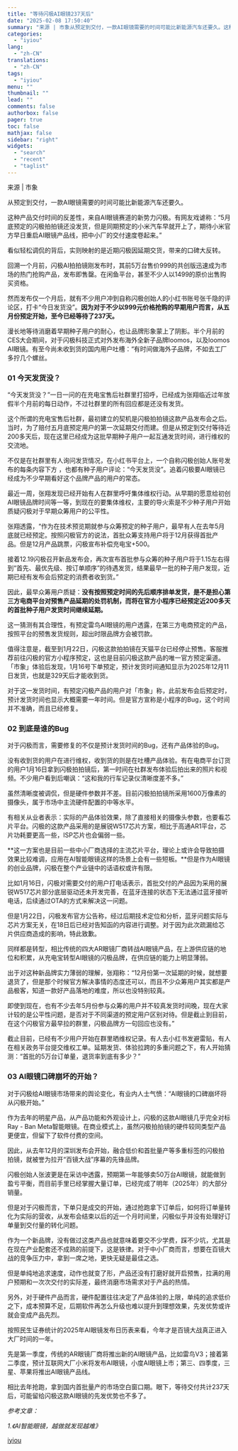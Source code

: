 ```yaml
---
title: "等待闪极AI眼镜237天后"
date: "2025-02-08 17:50:40"
summary: "来源 | 市象从预定到交付，一款AI眼镜需要的时间可能比新能源汽车还要久。这种产品交付时间的反差性，..."
categories:
  - "iyiou"
lang:
  - "zh-CN"
translations:
  - "zh-CN"
tags:
  - "iyiou"
menu: ""
thumbnail: ""
lead: ""
comments: false
authorbox: false
pager: true
toc: false
mathjax: false
sidebar: "right"
widgets:
  - "search"
  - "recent"
  - "taglist"
---
```


来源 | 市象

从预定到交付，一款AI眼镜需要的时间可能比新能源汽车还要久。

这种产品交付时间的反差性，来自AI眼镜赛道的新势力闪极。有网友戏谑称：“5月底预定的闪极拍拍镜还没发货，但是同期预定的小米汽车早就开上了，期待小米官方早日重启AI眼镜产品线，把中小厂的交付速度卷起来。”

看似轻松调侃的背后，实则映射的是近期闪极因延期交货，带来的口碑大反转。

回溯一个月前，闪极AI拍拍镜刚发布时，其前5万台售价999的共创版迅速成为市场的热门抢购产品，发布即售罄。在闲鱼平台，甚至不少人以1499的原价出售购买资格。

然而发布仅一个月后，就有不少用户冲到自称闪极创始人的小红书账号张千隐的评论区，打卡“今日发货没”。**因为对于不少以999元价格抢购的早期用户而言，从五月份预定开始，至今已经等待了237天。**

漫长地等待消磨着早期种子用户的耐心，也让品牌形象蒙上了阴影。半个月前的CES大会期间，对于闪极科技正式对外发布海外全新子品牌loomos，以及loomos AI眼镜。有至今尚未收到货的国内用户吐槽：“有时间做海外子品牌，不如去工厂多拧几个螺丝。

### **01 今天发货没？**

“今天发货没？”一日一问的在充电宝售后社群里打招呼，已经成为张翔临近过年放假半个月前的每日动作，不过社群里的所有回应都是还没有发货。

这个所谓的充电宝售后社群，最初建立的契机是闪极拍拍镜这款产品发布会之后。当时，为了赔付五月底预定用户的第一次延期交付而建。但是从预定到交付等待近200多天后，现在这里已经成为这批早期种子用户一起互通发货时间，进行维权的交流地。

不仅是在社群里有人询问发货情况，在小红书平台上，一个自称闪极创始人账号发布的每条内容下方 ，也都有种子用户评论：“今天发货没”。追着闪极要AI眼镜已经成为不少早期看好这个品牌产品的用户的常态。

最近一周，张翔发现已经开始有人在群里呼吁集体维权行动。从早期的愿意给初创AI眼镜品牌时间等一等，到现在的要集体维权，主要的导火索是不少种子用户开始质疑闪极对于早期众筹用户的公平性。

张翔透露，“作为在技术预览期就参与众筹预定的种子用户，最早有人在去年5月底就已经预定。按照闪极官方的说法，首批众筹支持用户将于12月获得首批产品。但是12月产品跳票，闪极宣布补偿充电宝+500。

接着12.19闪极召开新品发布会，再次宣布首批参与众筹的种子用户将于1.15左右得到“首先、最优先级、按订单顺序”的待遇发货，结果最早一批的种子用户发现，近期已经有发布会后预定的消费者收到货。”

因此，最早众筹用户质疑：**没有按照预定时间的先后顺序排单发货，是不是担心第三方电商平台对预售产品延期的处罚机制，而将在官方小程序已经预定近200多天的首批种子用户发货时间继续延期。**

这一猜测有其合理性，有预定雷鸟AI眼镜的用户透露，在第三方电商预定的产品，按照平台的预售发货规则，超出时限品牌方会被罚款。

值得注意是，截至到1月22日，闪极这款拍拍镜在天猫平台已经停止预售。客服推荐前往闪极的官方小程序预定，这也是目前闪极这款产品的唯一官方预定渠道。「市象」体验后发现，1月16号下单预定，预计发货时间通知显示为2025年12月11日发货，也就是329天后才能收到货。

对于这一发货时间，有预定闪极产品的用户对「市象」称，此前发布会后预定时，预计发货时间也显示大概需要一年时间。但是官方宣称是小程序的Bug，这个时间并不准确，而且已经修复。

### **02 到底是谁的Bug**

对于闪极而言，需要修复的不仅是预计发货时间的Bug，还有产品体验的Bug。

没有收到货的用户在进行维权，收到货的则是在吐槽产品体验。有在电商平台订货的用户1月16日拿到闪极拍拍镜后，第一时间在社群发布体验后拍出来的照片和视频。不少用户看到后嘲讽：“这和我的行车记录仪清晰度差不多。”

虽然清晰度被调侃，但是硬件参数并不差。目前闪极拍拍镜所采用1600万像素的摄像头，属于市场中主流硬件配置的中等水平。

有相关从业者表示：实际的产品体验效果，除了直接相关的摄像头参数，也要看芯片平台。闪极的这款产品采用的是展锐W517芯片方案，相比于高通AR1平台，芯片功耗要更高一些，ISP芯片也会偏弱一些。

**这一方案也是目前一些中小厂商选择的主流芯片平台，理论上或许会导致拍摄效果比较难调，应用在AI智能眼镜这样的场景上会有一些短板。**但是作为AI眼镜的创业品牌，闪极在整个产业链中的话语权或许有限。

比如1月16日，闪极对需要交付的用户打电话表示，首批交付的产品因为采用的展锐W517芯片部分底层驱动还未开发完善，在蓝牙连接的状态下无法通过蓝牙接听电话，后续通过OTA的方式来解决这一问题。

但是1月22日，闪极发布官方公告称，经过后期技术定位和分析，蓝牙问题实际与芯片方案无关，在18日后已经对告知函的内容进行调整。对于因为此次疏漏给芯片供应商造成的影响，特此致歉。

同样都是转型，相比传统的四大AR眼镜厂商转战AI眼镜产品，在上游供应链的地位和积累，从充电宝转型AI眼镜的闪极品牌，在供应链的能力上明显薄弱。

出于对这种新品牌实力薄弱的理解，张翔称：“12月份第一次延期的时候，就想要退货了，但是那个时候官方解决事情的态度还可以，而且不少众筹用户其实都是产品极客，知道一款好产品落地的难度，所以也没特别较真。

即使到现在，也有不少去年5月份参与众筹的用户并不较真发货时间晚，现在大家计较的是公平性问题，是否对于不同渠道的预定用户区别对待。但是截止到目前，在这个闪极官方最早拉的群里，闪极品牌方一句回应也没有。”

截止目前，已经有不少用户开始在群里晒维权记录。有人去小红书发避雷贴，有人在相关政务平台提交维权工单。延期发货、体验拉跨的多重问题之下，有人开始猜测：“首批的5万台订单量，退货率到底有多少？”

### **03 AI眼镜口碑崩坏的开始？**

对于闪极给AI眼镜市场带来的舆论变化，有业内人士气愤：“AI眼镜的口碑崩坏将从闪极开始。”

作为去年的明星产品，从产品功能和外观设计上，闪极的这款AI眼镜几乎完全对标Ray - Ban Meta智能眼镜。在商业模式上，虽然闪极拍拍镜的硬件较同类型产品更便宜，但留下了软件付费的空间。

因此，从去年12月的深圳发布会开始，融合低价和首批量产等多重标签的闪极拍拍镜，就被誉为拉开“百镜大战”序幕的先锋品牌。

闪极创始人张波更是在采访中透露，预期第一年能够卖50万台AI眼镜，就能做到盈亏平衡，而目前手里已经掌握大量订单，已经完成了明年（2025年）的大部分销量。

但是对于闪极而言，下单只是成交的开始，通过抢跑拿下订单后，如何将订单量转化为实际的营收，从发布会结束以后的近一个月时间里，闪极似乎并没有处理好订单量到交付量的转化问题。

作为一个新品牌，没有做过这类产品也就意味着要交不少学费，踩不少坑，尤其是在现在产业配套还不成熟的前提下，这是铁律。对于中小厂商而言，想要在百镜大战的竞争压力中，拿到一席之地，更快无疑是最佳之选。

但是单纯地追求速度，动作也就变了形，产品还没有打磨好就开启预售，拉满的用户预期和一次次交付的实际差，最终消磨市场需求对于产品的热情。

另外，对于硬件产品而言，硬件配置往往决定了产品体验的上限，单纯的追求低价之下，成本预算不足，后期软件再怎么升级也难以提升到理想效果，先发优势或许就会变成产品先烈。

按照民生证券统计的2025年AI眼镜发布日历表来看，今年才是百镜大战真正进入大厂时间的一年。

先是第一季度，传统的AR眼镜厂商将推出新的AI眼镜产品，比如雷鸟V3；接着第二季度，预计互联网大厂小米将发布AI眼镜，小度AI眼镜上市；第三、四季度，三星、苹果将推出AI眼镜产品线。

相比去年抢跑，拿到国内首批量产的市场空白窗口期。眼下，等待交付共计237天后，可能留给闪极这款AI眼镜的先发优势也不多了。

*参考文章：*

*1.《AI智能眼镜，越做就发现越难》*

[iyiou](https://www.iyiou.com/analysis/202502081089785)
